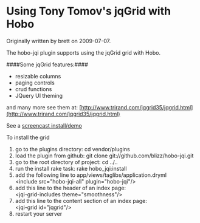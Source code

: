 # Using Tony Tomov's jqGrid with Hobo

Originally written by brett on 2009-07-07.

The hobo-jqi plugin supports using the jqGrid grid with Hobo.

####Some jqGrid features:####

* resizable columns
* paging controls
* crud functions
* JQuery UI theming

and many more see them at: [http://www.trirand.com/jqgrid35/jqgrid.html](http://www.trirand.com/jqgrid35/jqgrid.html)

See a [screencast install/demo](http://www.screencast.com/t/7nCgbl5L3)

To install the grid

1. go to the plugins directory: cd vendor/plugins
2. load the plugin from github: git clone git://github.com/blizz/hobo-jqi.git
3. go to the root directory of project: cd ../..
4. run the install rake task: rake hobo\_jqi:install
5. add the following line to app/views/taglibs/application.dryml<br/>
&lt;include src="hobo-jqi-all" plugin="hobo-jqi"/&gt;
6. add this line to the header of an index page:<br/>
&lt;jqi-grid-includes theme="smoothness"/&gt;
7. add this line to the content section of an index page:<br/>
&lt;jqi-grid id="jqgrid"/&gt;
8. restart your server






